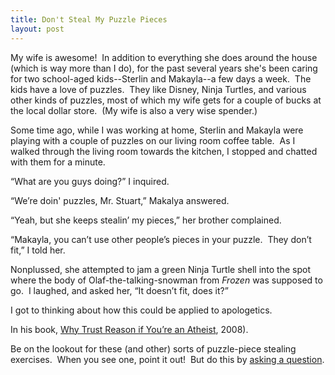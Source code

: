 ```yaml
---
title: Don't Steal My Puzzle Pieces
layout: post
---
```

<p>My wife is awesome!  In addition to everything she does around the house (which is way more than I do),  for the past several years she's been caring for two school-aged kids--Sterlin and Makayla--a few days a week.  The kids have a love of puzzles.  They like Disney, Ninja Turtles, and various other kinds of puzzles, most of which my wife gets for a couple of bucks at the local dollar store.  (My wife is also a very wise spender.)</p>
<p>Some time ago, while I was working at home, Sterlin and Makayla were playing with a couple of puzzles on our living room coffee table.  As I walked through the living room towards the kitchen, I stopped and chatted with them for a minute.</p>
<p>“What are you guys doing?” I inquired.</p>
<p>“We’re doin' puzzles, Mr. Stuart,” Makalya answered.</p>
<p>“Yeah, but she keeps stealin’ my pieces,” her brother complained.</p>
<p>“Makayla, you can’t use other people’s pieces in your puzzle.  They don’t fit,” I told her.</p>
<p>Nonplussed, she attempted to jam a green Ninja Turtle shell into the spot where the body of Olaf-the-talking-snowman from <em>Frozen</em> was supposed to go.  I laughed, and asked her, “It doesn’t fit, does it?”</p>
<p>I got to thinking about how this could be applied to apologetics.</p>
<p>In his book, <a href="https://store.str.org/purchase/the-story-of-reality-how-the-world-began-how-it-ends-and-everything-important-that-happens-in-between" target="_blank>The Story of Reality</a>, Greg Koukl uses the analogy of a puzzle to describe a worldview.  “When the pieces fit together properly, you’re able to see the big picture clearly” (Koukl, 26).  What is great about this analogy is we can use it to describe how atheist and naturalist often steal pieces from the Christian worldview to use in their own worldview (puzzle).  But just like it didn’t work for Makayla trying to force Raphael’s shell into Olaf’s body, trying to jam pieces of the Christian worldview into the atheist worldview doesn’t work.  The pieces don’t fit!</p>
<p>But you have to be on the lookout for this.  The examples are often very subtle. But if you think carefully, you can identify situations where atheist try the same trick.</p>
<p>If an atheist asserts something is objectively right or wrong, he is stealing a puzzle piece from the Christian worldview.  Under atheism there can be no <u>objective</u> right or wrong, it’s just my opinion verses yours.</p>
<p>If an atheist objects to so-called unjustified evil and suffering, he’s stealing a puzzle piece from the Christian worldview.  If the universe really is caused from nothing, humans just evolved through random natural processes, and there is no ultimate purpose or meaning to life, then evil and suffering are just brute facts of existence.  As atheist Richard Dawkins is often quoted, “In a universe of electrons and selfish genes, blind physical forces and genetic replication, some people are going to get hurt, other people are going to get lucky, and you won't find any rhyme or reason in it, nor any justice. The universe that we observe has precisely the properties we should expect if there is, at bottom, no design, no purpose, no evil, no good, nothing but pitiless indifference” (Dawkins, <em>River Out of Eden</em>, 113).</p>
<p>In fact, if your atheist friend even makes <strong><u>any</u></strong> claim of reason or rationality, he is stealing a puzzle piece from the Christian worldview.  For under an atheistic, naturalistic worldview, our minds are our brains, and our thoughts are just neurochemical processes happening inside our brains based on external stimuli.  As Frank Turek has rightly noted, “For if mental processes are nothing but chemical reactions in the brain, then there is no reason to believe that anything is true... Chemicals can’t evaluate whether or not a theory is true. Chemicals don’t reason, they react” (<a href="http://crossexamined.org/why-trust-reason-if-youre-an-atheist/">Why Trust Reason if You’re an Atheist</a>, 2008).</p>
<p>Be on the lookout for these (and other) sorts of puzzle-piece stealing exercises.  When you see one, point it out!  But do this by <a href="http://www.str.org/articles/the-columbo-tactic">asking a question</a>.</p>
